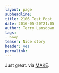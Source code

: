 ```yaml
---
layout: page
subheadline: 
title: 2106 Test Post
date: 2016-05-20T21:05
author: Terry Lansdown
tags:
- boop
teaser: Nice story
header: yes
permalink: 
---
```


Just great. via [MAKE][1].

[1]: http://blog.makezine.com/2012/04/02/the-watchmaker/watchmaker/